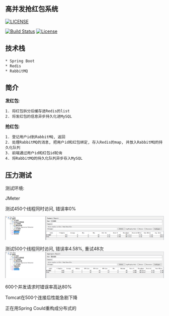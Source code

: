 ## 高并发抢红包系统

[![LICENSE](https://img.shields.io/badge/license-Anti%20996-blue.svg)](https://github.com/996icu/996.ICU/blob/master/LICENSE)
<p align="left">
  <a href="https://circleci.com/gh/vuejs/vue/tree/dev"><img src="https://img.shields.io/circleci/project/github/vuejs/vue/dev.svg" alt="Build Status"></a>
  <a href="https://www.npmjs.com/package/vue"><img src="https://img.shields.io/npm/l/vue.svg" alt="License"></a>
</p>

## 技术栈
    * Spring Boot
    * Redis
    * RabbitMQ
    
## 简介
__发红包__: 

    1. 将红包拆分后缓存进Redis的list
    2. 将发红包的信息异步持久化进MySQL

__抢红包__: 

    1. 登记用户id到RabbitMQ, 返回
    2. 处理RabbitMQ的消息, 把用户id和红包绑定, 存入Redis的map, 并放入RabbitMQ的持久化队列
    3. 前端通过用户id和红包id轮询
    4. 将RabbitMQ的持久化队列异步存入MySQL

## 压力测试
测试环境: 
    
JMeter


测试450个线程同时访问, 错误率0%

![image](https://github.com/Meredith0/red-packet/blob/master/src/doc/images/450.png)

测试500个线程同时访问, 错误率4.58%, 重试48次
![image](https://github.com/Meredith0/red-packet/blob/master/src/doc/images/500.png)

600个并发请求时错误率高达80%

Tomcat在500个连接后性能急剧下降


正在用Spring Could重构成分布式的
